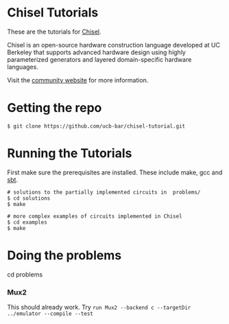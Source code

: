 Chisel Tutorials
================

These are the tutorials for [Chisel](https://github.com/ucb-bar/chisel).

Chisel is an open-source hardware construction language developed
at UC Berkeley that supports advanced hardware design using highly
parameterized generators and layered domain-specific hardware languages.

Visit the [community website](http://chisel.eecs.berkeley.edu/) for more
information.

Getting the repo
================

    $ git clone https://github.com/ucb-bar/chisel-tutorial.git

Running the Tutorials
=====================

First make sure the prerequisites are installed. These include make, gcc
and [sbt](http://www.scala-sbt.org/release/docs/Getting-Started/Setup.html).

    # solutions to the partially implemented circuits in  problems/
    $ cd solutions
    $ make

    # more complex examples of circuits implemented in Chisel
    $ cd examples
    $ make


Doing the problems
=====================
cd problems

### Mux2
This should already work. Try
`run Mux2 --backend c --targetDir ../emulator --compile --test`